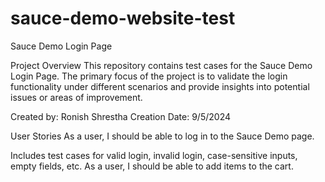 # sauce-demo-website-test
Sauce Demo Login Page 

Project Overview
This repository contains test cases for the Sauce Demo Login Page. The primary focus of the project is to validate the login functionality under different scenarios and provide insights into potential issues or areas of improvement.

Created by: Ronish Shrestha
Creation Date: 9/5/2024

User Stories
As a user, I should be able to log in to the Sauce Demo page.

Includes test cases for valid login, invalid login, case-sensitive inputs, empty fields, etc.
As a user, I should be able to add items to the cart.


